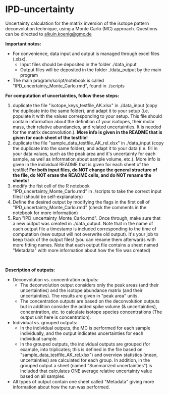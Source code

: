 # IPD-uncertainty
Uncertainty calculation for the matrix inversion of the isotope pattern deconvolution technique, using a Monte Carlo (MC) approach. Questions can be directed to alkuin.koenig@gmx.de

**Important notes:**
- For convenience, data input and output is managed through excel files (.xlsx).
  - Input files should be deposited in the folder ./data_input
  - Output files will be deposited in the folder ./data_output by the main program
- The main program/script/notebook is called "IPD_uncertainty_Monte_Carlo.rmd", found in ./scripts

**For computation of uncertainties, follow these steps:**
1) duplicate the file "isotope_keys_testfile_AK.xlsx" in ./data_input (copy the duplicate into the same folder), and adapt it to your setup (i.e. populate it with the values corresponding to your setup. This file should contain information about the definition of your isotopes, their molar mass, their relative abundancies, and related uncertainties. It is needed for the matrix deconvolution.). **More info is given in the README that is given for each sheet of the testfile!**
2) duplicate the file "sample_data_testfile_AK_rel.xlsx" in ./data_input (copy the duplicate into the same folder), and adapt it to your data (i.e. fill in your data values, such as the peak area and it's uncertainty for each sample, as well as information about sample volume, etc.). More info is given in the individual README that is given for each sheet of the testfile! **For both input files, do NOT change the general structure of the file, do NOT erase the README cells, and do NOT rename the sheets!**
3) modify the fist cell of the R notebook "IPD_uncertainty_Monte_Carlo.rmd" in ./scripts to take the correct input files! (should be self-explanatory)
4) Define the desired output by modifying the flags in the first cell of "IPD_uncertainty_Monte_Carlo.rmd" (check the comments in the notebook for more information)
5) Run "IPD_uncertainty_Monte_Carlo.rmd". Once through, make sure that a new output was created in ./data_output. Note that in the name of each output file a timestamp is included corresponding to the time of computation (new output will not overwrite old output). It's your job to keep track of the output files! (you can rename them afterwards with more fitting names. Note that each output file contains a sheet named "Metadata" with more information about how the file was created)

<br>

**Description of outputs:** 
- Deconvolution vs. concentration outputs:
  * The deconvolution output considers only the peak areas (and their uncertainties) and the isotope abundance matrix (and their uncertainties). The results are given in "peak area" units.
  * The concentration outputs are based on the deconvolution outputs but in addition consider the added spike volume (& uncertainties), concentration, etc. to calculate isotope species concentrations (The output unit here is concentration).
- Individual vs. grouped outputs:
  * In the individual outputs, the MC is performed for each sample individually, and the output indicates uncertainties for each individual sample.
  * In the grouped outputs, the individual outputs are grouped (for example, into triplicates; this is defined in the file based on "sample_data_testfile_AK_rel.xlsx") and overview statistics (mean, uncertainties) are calculated for each group. In addition, in the grouped output a sheet (named "Summarized uncertainties") is included that calculates ONE average relative uncertainty value based on all samples.
- All types of output contain one sheet called "Metadata" giving more information about how the run was performed. 
